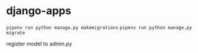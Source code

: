 # django-apps

`pipenv run python manage.py makemigrations`
`pipenv run python manage.py migrate`

register model to admin.py